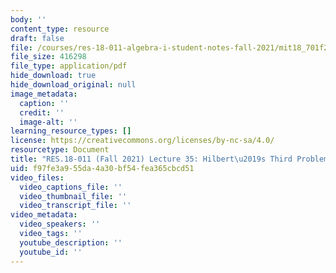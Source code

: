 ```yaml
---
body: ''
content_type: resource
draft: false
file: /courses/res-18-011-algebra-i-student-notes-fall-2021/mit18_701f21_lec35.pdf
file_size: 416298
file_type: application/pdf
hide_download: true
hide_download_original: null
image_metadata:
  caption: ''
  credit: ''
  image-alt: ''
learning_resource_types: []
license: https://creativecommons.org/licenses/by-nc-sa/4.0/
resourcetype: Document
title: "RES.18-011 (Fall 2021) Lecture 35: Hilbert\u2019s Third Problem "
uid: f97fe3a9-55da-4a30-bf54-fea365cbcd51
video_files:
  video_captions_file: ''
  video_thumbnail_file: ''
  video_transcript_file: ''
video_metadata:
  video_speakers: ''
  video_tags: ''
  youtube_description: ''
  youtube_id: ''
---
```


